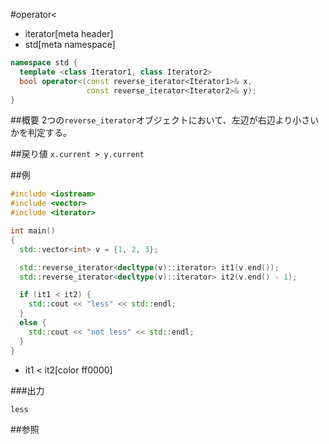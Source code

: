 #operator<
* iterator[meta header]
* std[meta namespace]

```cpp
namespace std {
  template <class Iterator1, class Iterator2>
  bool operator<(const reverse_iterator<Iterator1>& x,
                 const reverse_iterator<Iterator2>& y);
}
```

##概要
2つの`reverse_iterator`オブジェクトにおいて、左辺が右辺より小さいかを判定する。



##戻り値
`x.current > y.current`


##例
```cpp
#include <iostream>
#include <vector>
#include <iterator>

int main()
{
  std::vector<int> v = {1, 2, 3};

  std::reverse_iterator<decltype(v)::iterator> it1(v.end());
  std::reverse_iterator<decltype(v)::iterator> it2(v.end() - 1);

  if (it1 < it2) {
    std::cout << "less" << std::endl;
  }
  else {
    std::cout << "not less" << std::endl;
  }
}
```
* it1 < it2[color ff0000]


###出力
```
less
```

##参照


